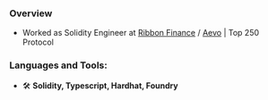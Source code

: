 <h3 align="left"> Overview</h3>

- Worked as Solidity Engineer at [Ribbon Finance](https://www.ribbon.finance/) / [Aevo](https://www.aevo.xyz/) | Top 250 Protocol

<h3 align="left">Languages and Tools:</h3>

- 🛠️ **Solidity, Typescript, Hardhat, Foundry**
